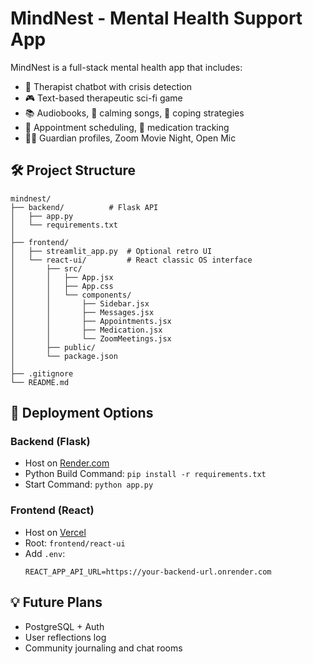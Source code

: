 
# MindNest - Mental Health Support App

MindNest is a full-stack mental health app that includes:
- 🧠 Therapist chatbot with crisis detection
- 🎮 Text-based therapeutic sci-fi game
- 📚 Audiobooks, 🎵 calming songs, 🧘 coping strategies
- 📅 Appointment scheduling, 💊 medication tracking
- 👨‍👧 Guardian profiles, Zoom Movie Night, Open Mic

## 🛠️ Project Structure

```
mindnest/
├── backend/          # Flask API
│   ├── app.py
│   └── requirements.txt
│
├── frontend/
│   ├── streamlit_app.py  # Optional retro UI
│   └── react-ui/         # React classic OS interface
│       ├── src/
│       │   ├── App.jsx
│       │   ├── App.css
│       │   └── components/
│       │       ├── Sidebar.jsx
│       │       ├── Messages.jsx
│       │       ├── Appointments.jsx
│       │       ├── Medication.jsx
│       │       └── ZoomMeetings.jsx
│       ├── public/
│       └── package.json
│
├── .gitignore
└── README.md
```

## 🚀 Deployment Options

### Backend (Flask)
- Host on [Render.com](https://render.com)
- Python Build Command: `pip install -r requirements.txt`
- Start Command: `python app.py`

### Frontend (React)
- Host on [Vercel](https://vercel.com)
- Root: `frontend/react-ui`
- Add `.env`:
  ```
  REACT_APP_API_URL=https://your-backend-url.onrender.com
  ```

## 💡 Future Plans
- PostgreSQL + Auth
- User reflections log
- Community journaling and chat rooms
